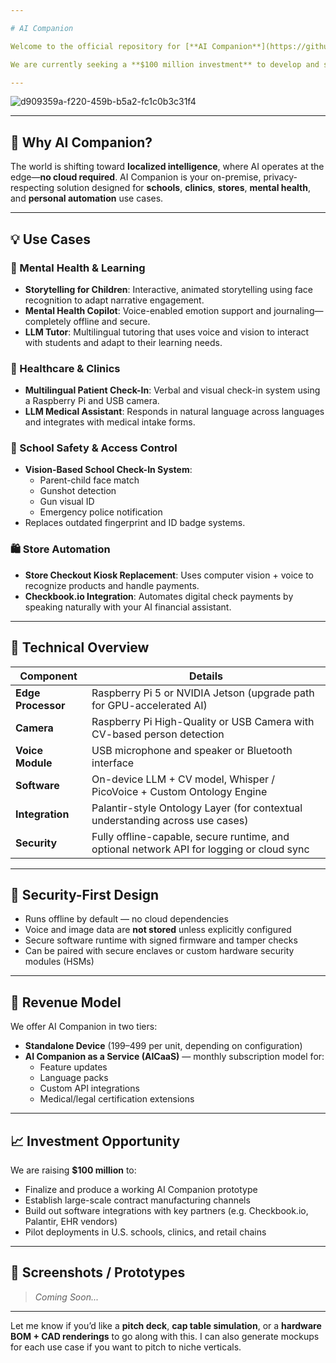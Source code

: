 ```yaml
---

# AI Companion

Welcome to the official repository for [**AI Companion**](https://github.com/caddison/AeroCompanion/wiki) — a revolutionary **portable AI assistant** integrating **computer vision**, **multilingual LLMs**, **voice control**, and **Palantir-style ontology systems** to solve real-world problems across security, education, health, and automation.

We are currently seeking a **$100 million investment** to develop and scale the AI Companion prototype, a device poised to become the personal AI terminal of the 21st century—**offline-first**, voice-native, and vision-aware.

---
```


![d909359a-f220-459b-b5a2-fc1c0b3c31f4](https://github.com/user-attachments/assets/b2999b3b-e889-4775-8fe4-94e0b45f5290)


---

## 🚀 Why AI Companion?

The world is shifting toward **localized intelligence**, where AI operates at the edge—**no cloud required**. AI Companion is your on-premise, privacy-respecting solution designed for **schools**, **clinics**, **stores**, **mental health**, and **personal automation** use cases.

---

## 💡 Use Cases

### 🧠 Mental Health & Learning
- **Storytelling for Children**: Interactive, animated storytelling using face recognition to adapt narrative engagement.
- **Mental Health Copilot**: Voice-enabled emotion support and journaling—completely offline and secure.
- **LLM Tutor**: Multilingual tutoring that uses voice and vision to interact with students and adapt to their learning needs.

### 🏥 Healthcare & Clinics
- **Multilingual Patient Check-In**: Verbal and visual check-in system using a Raspberry Pi and USB camera.
- **LLM Medical Assistant**: Responds in natural language across languages and integrates with medical intake forms.

### 🏫 School Safety & Access Control
- **Vision-Based School Check-In System**:
  - Parent-child face match
  - Gunshot detection
  - Gun visual ID
  - Emergency police notification
- Replaces outdated fingerprint and ID badge systems.

### 🛍️ Store Automation
- **Store Checkout Kiosk Replacement**: Uses computer vision + voice to recognize products and handle payments.
- **Checkbook.io Integration**: Automates digital check payments by speaking naturally with your AI financial assistant.

---

## 🔩 Technical Overview

| Component            | Details                                                                 |
|----------------------|-------------------------------------------------------------------------|
| **Edge Processor**   | Raspberry Pi 5 or NVIDIA Jetson (upgrade path for GPU-accelerated AI)   |
| **Camera**           | Raspberry Pi High-Quality or USB Camera with CV-based person detection  |
| **Voice Module**     | USB microphone and speaker or Bluetooth interface                       |
| **Software**         | On-device LLM + CV model, Whisper / PicoVoice + Custom Ontology Engine  |
| **Integration**      | Palantir-style Ontology Layer (for contextual understanding across use cases) |
| **Security**         | Fully offline-capable, secure runtime, and optional network API for logging or cloud sync |

---

## 🔐 Security-First Design

- Runs offline by default — no cloud dependencies
- Voice and image data are **not stored** unless explicitly configured
- Secure software runtime with signed firmware and tamper checks
- Can be paired with secure enclaves or custom hardware security modules (HSMs)

---

## 💼 Revenue Model

We offer AI Companion in two tiers:
- **Standalone Device** ($199–$499 per unit, depending on configuration)
- **AI Companion as a Service (AICaaS)** — monthly subscription model for:
  - Feature updates
  - Language packs
  - Custom API integrations
  - Medical/legal certification extensions

---

## 📈 Investment Opportunity

We are raising **$100 million** to:
- Finalize and produce a working AI Companion prototype
- Establish large-scale contract manufacturing channels
- Build out software integrations with key partners (e.g. Checkbook.io, Palantir, EHR vendors)
- Pilot deployments in U.S. schools, clinics, and retail chains

---

## 📸 Screenshots / Prototypes

> *Coming Soon...*

---

Let me know if you’d like a **pitch deck**, **cap table simulation**, or a **hardware BOM + CAD renderings** to go along with this. I can also generate mockups for each use case if you want to pitch to niche verticals.
